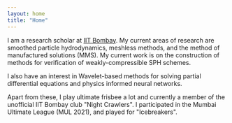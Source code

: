 ```yaml
---
layout: home
title: "Home"
---
```


I am a research scholar at [IIT Bombay](https://www.iitb.ac.in). My current
areas of research are smoothed particle hydrodynamics, meshless methods, and the
method of manufactured solutions (MMS). My current work is on the construction
of methods for verification of weakly-compressible SPH schemes.

I also have an interest in Wavelet-based methods for solving partial
differential equations and physics informed neural networks.

Apart from these, I play ultimate frisbee a lot and currently a member of the
unofficial IIT Bombay club "Night Crawlers". I participated in the Mumbai
Ultimate League (MUL 2021), and played for "Icebreakers".